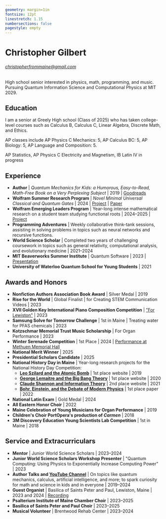 ```yaml
---
geometry: margin=1in
fontsize: 12pt
linestretch: 1.15
numbersections: false
pagestyle: empty
---
```


# Christopher Gilbert
###### [christopherfrommaine@gmail.com](mailto:christopherfrommaine@gmail.com)

High school senior interested in physics, math, programming, and music. 
Pursuing Quantum Information Science and Computational Physics at MIT 2029.

## Education

I am a senior at Greely High school (Class of 2025) who has taken college-level courses such as Calculus B, Calculus C, Linear Algebra, Discrete Math, and Ethics.

AP classes include AP Physics C Mechanics: 5, AP Calculus BC: 5, AP Biology: 5, AP Language and Composition: 5.

AP Statistics, AP Physics C Electricity and Magnetism, IB Latin IV in progress

## Experience

- **Author** | _Quantum Mechanics for Kids: a Humorous, Easy-to-Read, Math-Free Book on a Very Perplexing Subject_ | 2019 | [Goodreads](https://www.goodreads.com/book/show/52255113-quantum-mechanics-for-kids)
- **Wolfram Summer Research Program** | _Novel Minimal Universal Classical and Quantum Gates_ | 2024 | [Project](https://community.wolfram.com/groups/-/m/t/3214252) | [Paper](https://christopherfrommaine.netlify.app/assets/UniversalQuantumGates.pdf)
- **Wolfram Emerging Leaders Program** | Year-long intense mathematical research on a student team studying functional roots | 2024–2025 | [Project](https://community.wolfram.com/groups/-/m/t/3379973)
- **Programming Adventures** | Weekly collaborative think-tank sessions, assisting in solving problems in topics such as neural networks and recursive functions.
- **World Science Scholar** | Completed two years of challenging coursework in topics such as general relativity, computational analysis, and evolutionary medicine | 2021–2024
- **MIT Beaverworks Summer Institute** | Quantum Software | 2023 | [Presentation](https://youtu.be/ZznIlmkSVj4)
- **University of Waterloo Quantum School for Young Students** | 2021

## Awards and Honors

- **Nonfiction Authors Association Book Award** | Silver Medal | 2019
- **Rise for the World** | Global Finalist | for Creating STEM Communication Videos | 2023
- **XVII Golden Key International Piano Composition Competition** | ["For Lewiston"](https://youtu.be/bWQxTFo2z10?si=XZEPI6n8eHlIkbLX) | 2023
- **Samsung Solve for Tomorrow Challenge** | 1st in Maine | Treating water for PFAS chemicals | 2023
- **Kotzschmar Memorial Trust Music Scholarship** | For Organ Performance | 2023
- **Winter Serenade Competition** | 1st Place | 2024 | [Performance at Methuen Memorial Hall](https://youtu.be/tzBzztInZ4M?si=kwdWrIv7RK_k43tg)
- **National Merit Winner** | 2025
- **Presidential Scholars Candidate** | 2025
- **National History Day in Maine** | Year-long research projects for the National History Day Competition:
    - **[Leo Szilard and the Atomic Bomb](http://68999187.nhd.weebly.com/)** | 1st place website | 2019
    - **[George Lemaitre and the Big Bang Theory](https://20-72146579.nhdwebcentral.org/)** | 1st place website | 2020
    - **[Claude Shannon and Information Theory](https://21-07081439.nhdwebcentral.org/)** | 2nd place website | 2021
    - **[Bohr, Einstein, and the Debate of Modern Physics](https://drive.google.com/file/d/1gINOfSicnW34-_Qmne_pO_dFxOiUMyEU/view)** | 1st place paper | 2022
- **National Latin Exam** | Gold Medal | 2024
- **All Eastern Honor Choir** | 2022
- **Maine Celebration of Young Musicians for Organ Performance** | 2019
- **Children's Choir PortOpera's production of _Carmen_** | 2018
- **3M Discovery Education Young Scientists Lab Competition** | 1st in Maine | 2018

## Service and Extracurriculars

- **Mentor** | Junior World Science Scholars | 2023–2024
- **Junior World Science Scholars Workshop Presenter** | "Quantum Computing: Using Physics to Exponentially Increase Computing Power" | 2023
- **Author Talks and [YouTube Channel](https://www.youtube.com/@cpgtv123)** | On topics like quantum mechanics, calculus, artificial intelligence, and more; to spark curiosity for math and science in kids and in everyone | 2019–2024
- **Guest Organist** | Basilica of Saints Peter and Paul, Lewiston, Maine | 2023 and 2024 | [Recording](https://www.youtube.com/watch?v=BmG57uQmzj4)
- **Psalterium Institute of Maine Chamber Choir** | 2023–2025
- **Basilica of Saints Peter and Paul Choir** | 2023–2025
- **Musical Volunteer** | Brentwood Rehab Center | 2023–2024
